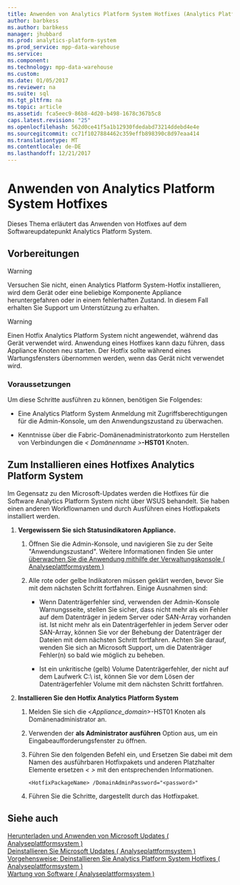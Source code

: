 ```yaml
---
title: Anwenden von Analytics Platform System Hotfixes (Analytics Platform System)
author: barbkess
ms.author: barbkess
manager: jhubbard
ms.prod: analytics-platform-system
ms.prod_service: mpp-data-warehouse
ms.service: 
ms.component: 
ms.technology: mpp-data-warehouse
ms.custom: 
ms.date: 01/05/2017
ms.reviewer: na
ms.suite: sql
ms.tgt_pltfrm: na
ms.topic: article
ms.assetid: fca5eec9-86b8-4d20-b498-1678c367b5c8
caps.latest.revision: "25"
ms.openlocfilehash: 562d0ce41f5a1b12930fdedabd73214ddebd4e4e
ms.sourcegitcommit: cc71f1027884462c359effb898390c8d97eaa414
ms.translationtype: MT
ms.contentlocale: de-DE
ms.lasthandoff: 12/21/2017
---
```

# <a name="apply-analytics-platform-system-hotfixes"></a>Anwenden von Analytics Platform System Hotfixes
Dieses Thema erläutert das Anwenden von Hotfixes auf dem Softwareupdatepunkt Analytics Platform System.  
  
## <a name="before-you-begin"></a>Vorbereitungen  
  
> [!WARNING]  
> Versuchen Sie nicht, einen Analytics Platform System-Hotfix installieren, wird dem Gerät oder eine beliebige Komponente Appliance heruntergefahren oder in einem fehlerhaften Zustand. In diesem Fall erhalten Sie Support um Unterstützung zu erhalten.  
  
> [!WARNING]  
> Einen Hotfix Analytics Platform System nicht angewendet, während das Gerät verwendet wird. Anwendung eines Hotfixes kann dazu führen, dass Appliance Knoten neu starten. Der Hotfix sollte während eines Wartungsfensters übernommen werden, wenn das Gerät nicht verwendet wird.  
  
### <a name="prerequisites"></a>Voraussetzungen  
Um diese Schritte ausführen zu können, benötigen Sie Folgendes:  
  
-   Eine Analytics Platform System Anmeldung mit Zugriffsberechtigungen für die Admin-Konsole, um den Anwendungszustand zu überwachen. <!-- MISSING LINKS See [Grant Permissions to Use the Admin Console &#40;SQL Server PDW&#41;](../sqlpdw/grant-permissions-to-use-the-admin-console-sql-server-pdw.md).  -->  
  
-   Kenntnisse über die Fabric-Domänenadministratorkonto zum Herstellen von Verbindungen die *< Domänenname >***-HST01** Knoten.  
  
## <a name="HowToInstallPDW"></a>Zum Installieren eines Hotfixes Analytics Platform System  
Im Gegensatz zu den Microsoft-Updates werden die Hotfixes für die Software Analytics Platform System nicht über WSUS behandelt. Sie haben einen anderen Workflownamen und durch Ausführen eines Hotfixpakets installiert werden.  
  
1.  **Vergewissern Sie sich Statusindikatoren Appliance.**  
  
    1.  Öffnen Sie die Admin-Konsole, und navigieren Sie zu der Seite "Anwendungszustand". Weitere Informationen finden Sie unter [überwachen Sie die Anwendung mithilfe der Verwaltungskonsole &#40; Analyseplattformsystem &#41;](monitor-the-appliance-by-using-the-admin-console.md)  
  
    2.  Alle rote oder gelbe Indikatoren müssen geklärt werden, bevor Sie mit dem nächsten Schritt fortfahren. Einige Ausnahmen sind:  
  
        -   Wenn Datenträgerfehler sind, verwenden der Admin-Konsole Warnungsseite, stellen Sie sicher, dass nicht mehr als ein Fehler auf dem Datenträger in jedem Server oder SAN-Array vorhanden ist. Ist nicht mehr als ein Datenträgerfehler in jedem Server oder SAN-Array, können Sie vor der Behebung der Datenträger der Dateien mit dem nächsten Schritt fortfahren. Achten Sie darauf, wenden Sie sich an Microsoft Support, um die Datenträger Fehler(n) so bald wie möglich zu beheben.  
  
        -   Ist ein unkritische (gelb) Volume Datenträgerfehler, der nicht auf dem Laufwerk C:\ ist, können Sie vor dem Lösen der Datenträgerfehler Volume mit dem nächsten Schritt fortfahren.  
  
2.  **Installieren Sie den Hotfix Analytics Platform System**  
  
    1.  Melden Sie sich die <*Appliance_domain*>-HST01 Knoten als Domänenadministrator an.  
  
    2.  Verwenden der **als Administrator ausführen** Option aus, um ein Eingabeaufforderungsfenster zu öffnen.  
  
    3.  Führen Sie den folgenden Befehl ein, und Ersetzen Sie dabei  *<HotfixPackageName>*  mit dem Namen des ausführbaren Hotfixpakets und anderen Platzhalter Elemente ersetzen *< >* mit den entsprechenden Informationen.  
  
        ```  
        <HotfixPackageName> /DomainAdminPassword="<password>"  
        ```  
  
    4.  Führen Sie die Schritte, dargestellt durch das Hotfixpaket.  
  
## <a name="see-also"></a>Siehe auch  
[Herunterladen und Anwenden von Microsoft Updates &#40; Analyseplattformsystem &#41;](download-and-apply-microsoft-updates.md)  
[Deinstallieren Sie Microsoft Updates &#40; Analyseplattformsystem &#41;](uninstall-microsoft-updates.md)  
[Vorgehensweise: Deinstallieren Sie Analytics Platform System Hotfixes &#40; Analyseplattformsystem &#41;](uninstall-analytics-platform-system-hotfixes.md)  
[Wartung von Software &#40; Analyseplattformsystem &#41;](software-servicing.md)  
  
